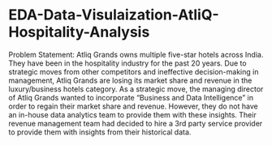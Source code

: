 # EDA-Data-Visulaization-AtliQ-Hospitality-Analysis

Problem Statement:
Atliq Grands owns multiple five-star hotels across India. They have been in the hospitality
industry for the past 20 years. Due to strategic moves from other competitors and ineffective
decision-making in management, Atliq Grands are losing its market share and revenue in the
luxury/business hotels category. As a strategic move, the managing director of Atliq Grands
wanted to incorporate “Business and Data Intelligence” in order to regain their market share
and revenue.
However, they do not have an in-house data analytics team to provide them with these
insights. Their revenue management team had decided to hire a 3rd party service provider to
provide them with insights from their historical data.
